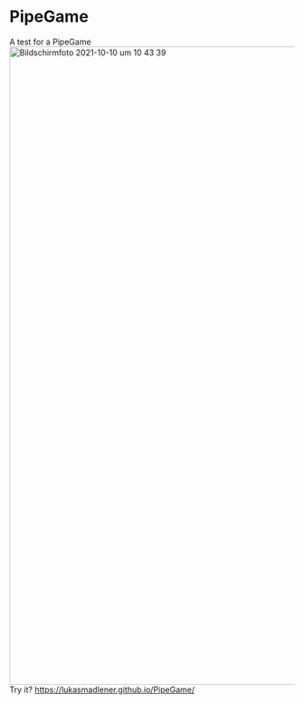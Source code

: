 # PipeGame


A test for a PipeGame
<img width="1127" alt="Bildschirmfoto 2021-10-10 um 10 43 39" src="https://user-images.githubusercontent.com/62291189/136688909-cb504d3a-74e9-409f-9c39-61d108b039bd.png">
Try it?
https://lukasmadlener.github.io/PipeGame/
